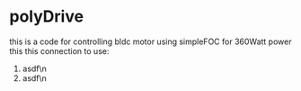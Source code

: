 # polyDrive
this is a code for controlling bldc motor using simpleFOC for 360Watt power
this this connection to use:
1. asdf\n
2. asdf\n


